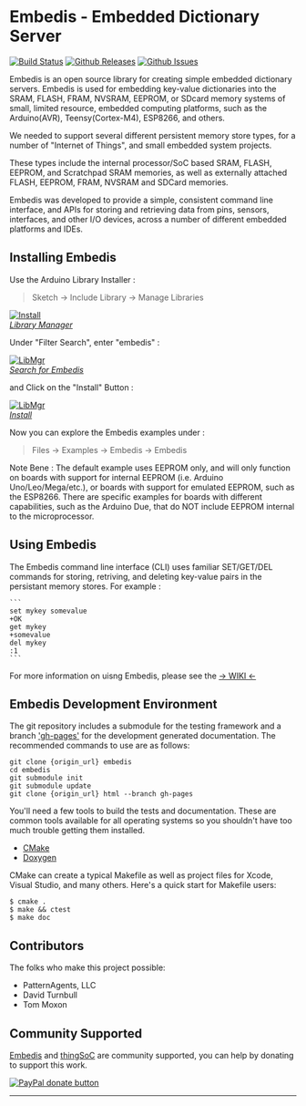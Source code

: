 # Embedis - Embedded Dictionary Server 

[![Build Status](https://travis-ci.org/thingSoC/embedis.png?branch=master)](https://travis-ci.org/thingSoC/embedis)
[![Github Releases](https://img.shields.io/github/release/thingSoC/embedis.svg)](https://github.com/thingSoC/embedis/releases)
[![Github Issues](https://img.shields.io/github/issues/thingSoC/embedis.svg)](https://github.com/thingSoC/embedis/issues)

Embedis is an open source library for creating simple embedded dictionary servers.
Embedis is used for embedding key-value dictionaries into the
SRAM, FLASH, FRAM, NVSRAM, EEPROM, or SDcard memory systems
of small, limited resource, embedded computing platforms,
such as the Arduino(AVR), Teensy(Cortex-M4), ESP8266, and others.

We needed to support several different persistent memory store types,
for a number of "Internet of Things", and small embedded system projects.

These types include the internal processor/SoC based SRAM, FLASH, EEPROM,
and Scratchpad SRAM memories, as well as externally attached FLASH, EEPROM,
FRAM, NVSRAM and SDCard memories.

Embedis was developed to provide a simple, consistent command line interface, and APIs
for storing and retrieving data from pins, sensors, interfaces, and other I/O devices,
across a number of different embedded platforms and IDEs.

## Installing Embedis 

Use the Arduino Library Installer :
> Sketch -> Include Library -> Manage Libraries

[![Install](http://thingsoc.github.io/img/projects/embedis/library_manager.png?raw=true)  
*Library Manager*](http://thingsoc.github.io/embedis/wiki)

Under "Filter Search", enter "embedis" :

[![LibMgr](http://thingsoc.github.io/img/projects/embedis/libraries.png?raw=true)  
*Search for Embedis*](http://thingsoc.github.io/embedis/wiki)


and Click on the "Install" Button :

[![LibMgr](http://thingsoc.github.io/img/projects/embedis/library_search.png?raw=true)  
*Install*](http://thingsoc.github.io/embedis/wiki)

Now you can explore the Embedis examples under :

> Files -> Examples -> Embedis -> Embedis

Note Bene : The default example uses EEPROM only, and will only function
on boards with support for internal EEPROM (i.e. Arduino Uno/Leo/Mega/etc.),
or boards with support for emulated EEPROM, such as the ESP8266.
There are specific examples for boards with different capabilities, such as the Arduino Due,
that do NOT include EEPROM internal to the microprocessor.

## Using Embedis

The Embedis command line interface (CLI) uses familiar SET/GET/DEL commands
for storing, retriving, and deleting key-value pairs in the persistant memory stores.
For example :

    ```
    set mykey somevalue
    +OK
    get mykey
    +somevalue
    del mykey
    :1
    ```

For more information on uisng Embedis, please see the [-> WIKI <-](https://github.com/thingSoC/embedis/wiki/)

## Embedis Development Environment

The git repository includes a submodule for the testing framework and a
branch ['gh-pages'](http://thingSoC.github.io/embedis) for the development generated documentation. 
The recommended commands to use are as follows:

```
git clone {origin_url} embedis
cd embedis
git submodule init
git submodule update
git clone {origin_url} html --branch gh-pages
```

You'll need a few tools to build the tests and documentation. These are
common tools available for all operating systems so you shouldn't have
too much trouble getting them installed.

 * [CMake](http://www.cmake.org)
 * [Doxygen](http://www.doxygen.org)

CMake can create a typical Makefile as well as project files for Xcode,
Visual Studio, and many others. Here's a quick start for Makefile users:

```
$ cmake .
$ make && ctest
$ make doc
```

## Contributors

The folks who make this project possible:

 * PatternAgents, LLC
 * David Turnbull
 * Tom Moxon
 

## Community Supported

[Embedis](https://github.com/thingSoC/embedis) and  [thingSoC](http://www.thingsoc.com) are community supported, you can help by donating to support this work.

<span class="badge-paypal"><a href="https://www.paypal.com/cgi-bin/webscr?cmd=_s-xclick&amp;hosted_button_id=5NPC24C7VQ89L" title="Donate to this project using Paypal"><img src="https://img.shields.io/badge/paypal-donate-yellow.svg" alt="PayPal donate button" /></a></span>

-------------------------------------------------------
